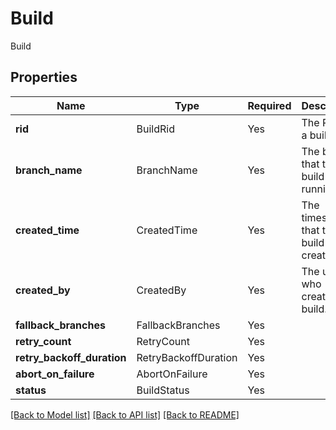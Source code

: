 # Build

Build

## Properties
| Name | Type | Required | Description |
| ------------ | ------------- | ------------- | ------------- |
**rid** | BuildRid | Yes | The RID of a build |
**branch_name** | BranchName | Yes | The branch that the build is running on. |
**created_time** | CreatedTime | Yes | The timestamp that the build was created. |
**created_by** | CreatedBy | Yes | The user who created the build. |
**fallback_branches** | FallbackBranches | Yes |  |
**retry_count** | RetryCount | Yes |  |
**retry_backoff_duration** | RetryBackoffDuration | Yes |  |
**abort_on_failure** | AbortOnFailure | Yes |  |
**status** | BuildStatus | Yes |  |


[[Back to Model list]](../../../README.md#models-v2-link) [[Back to API list]](../../../README.md#apis-v2-link) [[Back to README]](../../../README.md)

